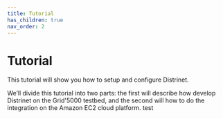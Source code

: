 ```yaml
---
title: Tutorial
has_children: true
nav_order: 2
---
```


# Tutorial

This tutorial will show you how to setup and configure Distrinet.   

We’ll divide this tutorial into two parts: the first will describe how develop Distrinet on the Grid'5000 testbed, and the second will how to do the integration on the Amazon EC2 cloud platform.
test
